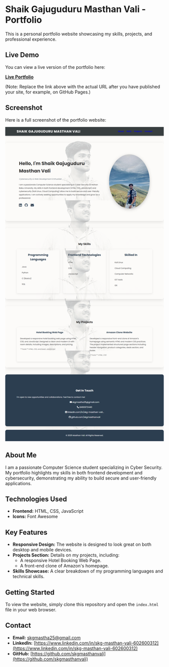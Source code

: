 # Shaik Gajuguduru Masthan Vali - Portfolio

This is a personal portfolio website showcasing my skills, projects, and professional experience.

## Live Demo

You can view a live version of the portfolio here:

[**Live Portfolio**](https://my-portfolio-xb1h.vercel.app/)

(Note: Replace the link above with the actual URL after you have published your site, for example, on GitHub Pages.)

## Screenshot

Here is a full screenshot of the portfolio website:

![Masthan Vali's Portfolio Screenshot](screencapture-my-portfolio-xb1h-vercel-app-2025-08-03-22_22_40.png)

## About Me

I am a passionate Computer Science student specializing in Cyber Security. My portfolio highlights my skills in both frontend development and cybersecurity, demonstrating my ability to build secure and user-friendly applications.

## Technologies Used

- **Frontend:** HTML, CSS, JavaScript
- **Icons:** Font Awesome

## Key Features

- **Responsive Design:** The website is designed to look great on both desktop and mobile devices.
- **Projects Section:** Details on my projects, including:
    - A responsive Hotel Booking Web Page.
    - A front-end clone of Amazon's homepage.
- **Skills Showcase:** A clear breakdown of my programming languages and technical skills.

## Getting Started

To view the website, simply clone this repository and open the `index.html` file in your web browser.

## Contact

- **Email:** skgmastha25@gmail.com
- **LinkedIn:** [https://www.linkedin.com/in/skg-masthan-vali-602600312](https://www.linkedin.com/in/skg-masthan-vali-602600312)
- **GitHub:** [https://github.com/skgmasthanvali](https://github.com/skgmasthanvali)